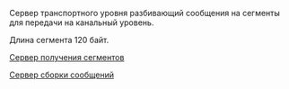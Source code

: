 Сервер транспортного уровня разбивающий сообщения на сегменты для передачи на канальный уровень.

Длина сегмента 120 байт.

[Сервер получения сегментов](https://github.com/BMSTU-IU5-RealTimeMessenger/RealTimeMessenger-Collection)


[Сервер сборки сообщений](https://github.com/BMSTU-IU5-RealTimeMessenger/RealTimeMessenger-Assembly)
